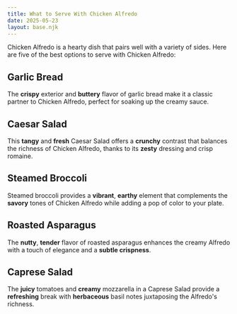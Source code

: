 ```yaml
---
title: What to Serve With Chicken Alfredo
date: 2025-05-23
layout: base.njk
---
```


Chicken Alfredo is a hearty dish that pairs well with a variety of sides. Here are five of the best options to serve with Chicken Alfredo:

## **Garlic Bread**
The **crispy** exterior and **buttery** flavor of garlic bread make it a classic partner to Chicken Alfredo, perfect for soaking up the creamy sauce.

## **Caesar Salad**
This **tangy** and **fresh** Caesar Salad offers a **crunchy** contrast that balances the richness of Chicken Alfredo, thanks to its **zesty** dressing and crisp romaine.

## **Steamed Broccoli**
Steamed broccoli provides a **vibrant**, **earthy** element that complements the **savory** tones of Chicken Alfredo while adding a pop of color to your plate.

## **Roasted Asparagus**
The **nutty**, **tender** flavor of roasted asparagus enhances the creamy Alfredo with a touch of elegance and a **subtle crispness**.

## **Caprese Salad**
The **juicy** tomatoes and **creamy** mozzarella in a Caprese Salad provide a **refreshing** break with **herbaceous** basil notes juxtaposing the Alfredo's richness.
